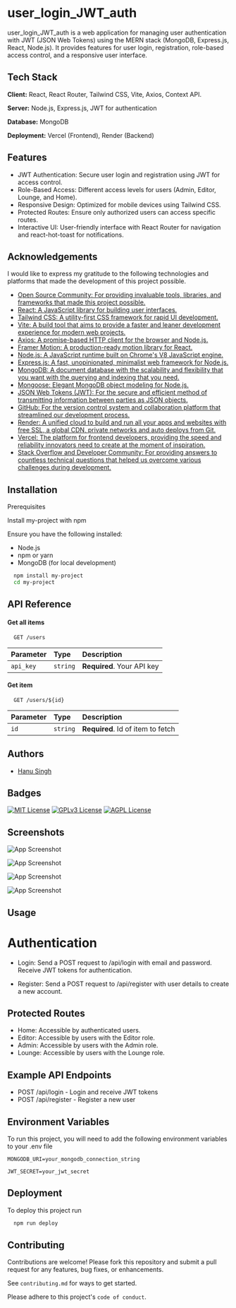 
# user_login_JWT_auth

user_login_JWT_auth is a web application for managing user authentication with JWT (JSON Web Tokens) using the MERN stack (MongoDB, Express.js, React, Node.js). It provides features for user login, registration, role-based access control, and a responsive user interface.


## Tech Stack

**Client:** React, React Router, Tailwind CSS, Vite, Axios, Context API.

**Server:** Node.js, Express.js, JWT for authentication

**Database:** MongoDB

**Deployment:** Vercel (Frontend), Render (Backend)


## Features

- JWT Authentication: Secure user login and registration using JWT for access control.
- Role-Based Access: Different access levels for users (Admin, Editor, Lounge, and Home).
- Responsive Design: Optimized for mobile devices using Tailwind CSS.
- Protected Routes: Ensure only authorized users can access specific routes.
- Interactive UI: User-friendly interface with React Router for navigation and react-hot-toast for notifications.

## Acknowledgements

 I would like to express my gratitude to the following technologies and platforms that made the development of this project possible.


- [Open Source Community: For providing invaluable tools, libraries, and frameworks that made this project possible.](https://www.npmjs.com/)
- [React: A JavaScript library for building user interfaces.](https://react.dev/)
- [Tailwind CSS: A utility-first CSS framework for rapid UI development.](https://tailwindcss.com/docs/installation)
- [Vite: A build tool that aims to provide a faster and leaner development experience for modern web projects.](https://vitejs.dev/)
- [Axios: A promise-based HTTP client for the browser and Node.js.](https://axios-http.com/)
- [Framer Motion: A production-ready motion library for React.](https://www.framer.com/motion/)
- [Node.js: A JavaScript runtime built on Chrome's V8 JavaScript engine.](https://nodejs.org/en/docs/)
- [Express.js: A fast, unopinionated, minimalist web framework for Node.js.](https://expressjs.com/)
- [MongoDB: A document database with the scalability and flexibility that you want with the querying and indexing that you need.](https://www.mongodb.com/docs/)
- [Mongoose: Elegant MongoDB object modeling for Node.js.](https://mongoosejs.com/docs/)
- [JSON Web Tokens (JWT): For the secure and efficient method of transmitting information between parties as JSON objects.](https://jwt.io/)
- [GitHub: For the version control system and collaboration platform that streamlined our development process.](https://github.com/)
- [Render: A unified cloud to build and run all your apps and websites with free SSL, a global CDN, private networks and auto deploys from Git.](https://render.com/docs)
- [Vercel: The platform for frontend developers, providing the speed and reliability innovators need to create at the moment of inspiration.](https://vercel.com/docs)
- [Stack Overflow and Developer Community: For providing answers to countless technical questions that helped us overcome various challenges during development.](https://stackoverflow.com/)


## Installation

Prerequisites

Install my-project with npm

Ensure you have the following installed:
   - Node.js
   - npm or yarn
   - MongoDB (for local development)

```bash
  npm install my-project
  cd my-project
```
    
## API Reference

#### Get all items

```http
  GET /users
```

| Parameter | Type     | Description                |
| :-------- | :------- | :------------------------- |
| `api_key` | `string` | **Required**. Your API key |

#### Get item

```http
  GET /users/${id}
```

| Parameter | Type     | Description                       |
| :-------- | :------- | :-------------------------------- |
| `id`      | `string` | **Required**. Id of item to fetch |




## Authors

- [Hanu Singh](https://github.com/iknowaditya)


## Badges


[![MIT License](https://img.shields.io/badge/License-MIT-green.svg)](https://choosealicense.com/licenses/mit/)
[![GPLv3 License](https://img.shields.io/badge/License-GPL%20v3-yellow.svg)](https://opensource.org/licenses/)
[![AGPL License](https://img.shields.io/badge/license-AGPL-blue.svg)](http://www.gnu.org/licenses/agpl-3.0)


## Screenshots


![App Screenshot](https://github.com/iknowaditya/URLshortener-app/assets/97401096/df7fb33e-a458-4e99-8434-66be44815028)

![App Screenshot](https://github.com/iknowaditya/URLshortener-app/assets/97401096/983f4e72-48dc-47d5-b15d-12d56aef5d52)

![App Screenshot](https://github.com/iknowaditya/URLshortener-app/assets/97401096/983f4e72-48dc-47d5-b15d-12d56aef5d52)

![App Screenshot](https://github.com/iknowaditya/URLshortener-app/assets/97401096/983f4e72-48dc-47d5-b15d-12d56aef5d52)

## Usage

# Authentication
- Login: Send a POST request to /api/login with email and password. Receive JWT tokens for authentication.


- Register: Send a POST request to /api/register with user details to create a new account.

## Protected Routes

- Home: Accessible by authenticated users.
- Editor: Accessible by users with the Editor role.
- Admin: Accessible by users with the Admin role.
- Lounge: Accessible by users with the Lounge role.

## Example API Endpoints

- POST /api/login - Login and receive JWT tokens
- POST /api/register - Register a new user



## Environment Variables

To run this project, you will need to add the following environment variables to your .env file

`MONGODB_URI=your_mongodb_connection_string`

`JWT_SECRET=your_jwt_secret`


## Deployment

To deploy this project run

```bash
  npm run deploy
```


## Contributing

Contributions are welcome! Please fork this repository and submit a pull request for any features, bug fixes, or enhancements.

See `contributing.md` for ways to get started.

Please adhere to this project's `code of conduct`.

